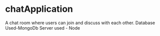 # chatApplication

A chat room where users can join and discuss with each other.
Database Used-MongoDb
Server used - Node
